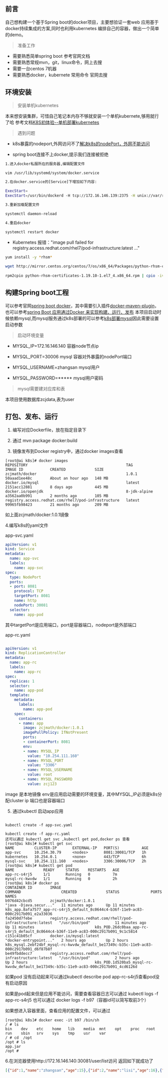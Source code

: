 ## 前言
自己想构建一个基于Spring boot的docker项目，主要想验证一套web 应用基于docker持续集成的方案,同时也利用kubernetes
编排自己的容器，做出一个简单的demo。 

> 准备工作
- 需要熟悉简单spring boot 参考官网文档
- 需要熟悉常规mvn，git，linux命令，网上去搜
- 需要一台centos 7机器
- 需要熟悉docker，kubernete 常用命令 官网去搜 


## 环境安装

> 安装单机kubernetes

本来想安装集群，可惜自己笔记本内存不够就安装一个单机kubernete,够用就行了哈
参考文档[K8S初体验--单机部署kubernetes](https://blog.csdn.net/wyc_cs/article/details/87623920)

> 遇到问题

- k8s暴露的nodeport,外网访问不了[解决k8s的nodePort，外网不能访问](https://blog.csdn.net/kq1983/article/details/90516052)

- spring boot连接不上docker,提示我们连接被拒绝
```bash
1.进入docker私服所在的服务器,编辑配置文件

vim /usr/lib/systemd/system/docker.service

2.在docker.service的[Service]下增加如下内容:

ExecStart=
ExecStart=/usr/bin/dockerd -H tcp://172.16.146.139:2375 -H unix://var/run/docker.sock

3.重新加载配置文件

systemctl daemon-reload

4.重启docker

systemctl restart docker 

```

- Kubernetes 报错："image pull failed for registry.access.redhat.com/rhel7/pod-infrastructure:latest ..."
```bash
yum install -y *rhsm*
 
wget http://mirror.centos.org/centos/7/os/x86_64/Packages/python-rhsm-certificates-1.19.10-1.el7_4.x86_64.rpm
 
rpm2cpio python-rhsm-certificates-1.19.10-1.el7_4.x86_64.rpm | cpio -iv --to-stdout ./etc/rhsm/ca/redhat-uep.pem | tee /etc/rhsm/ca/redhat-uep.pem

```


## 构建Spring boot工程
可以参考官网[spring boot docker](https://spring.io/guides/topicals/spring-boot-docker/)，其中需要引入插件[docker-maven-plugin](https://github.com/spotify/docker-maven-plugin)，也可以参考[spring Boot 应用通过Docker 来实现构建、运行、发布](https://blog.csdn.net/u010046908/article/details/56008445)
本项目启动时候依赖mysql,而mysql服务通过k8s部署的可以参考[k8s部署mysql](https://www.cnblogs.com/zoulixiang/p/9910337.html)因此需要设置启动参数

> 启动环境变量

- MYSQL_IP=172.16.146.140
容器node节点ip

- MYSQL_PORT=30006
mysql 容器对外暴露的nodePort端口 

- MYSQL_USERNAME=zhangsan
mysql用户

- MYSQL_PASSWORD=*****
mysql用户密码

> mysql需要建对应库和表

本项目使用数据库zcjdata,表为user


##  打包、发布、运行
1. 编写对应Dockerfile，放在指定目录下

2. 通过 mvn package docker:build 

3. 镜像发布到Docker registry中，通过docker images查看
```text
[root@ai k8s]# docker images
REPOSITORY                                            TAG                 IMAGE ID            CREATED             SIZE
zcjmath/docker                                        1.0.1               50aaad1ee48c        About an hour ago   148 MB
docker.io/mysql                                       latest              2151acc12881        8 days ago          445 MB
docker.io/openjdk                                     8-jdk-alpine        a3562aa0b991        2 months ago        105 MB
registry.access.redhat.com/rhel7/pod-infrastructure   latest              99965fb98423        21 months ago       209 MB
```

如上面zcjmath/docker:1.0.1镜像

4.编写k8s的yaml文件

app-svc.yaml
```yaml
apiVersion: v1
kind: Service
metadata:
  name: app-svc
  labels:
    name: app-svc
spec:
  type: NodePort
  ports:
  - port: 8081
    protocol: TCP
    targetPort: 8081
    name: http
    nodePort: 30081
  selector:
    name: app-pod

```
其中targetPort是应用端口，port是容器端口，nodeport是外部端口

app-rc.yaml
```yaml

apiVersion: v1
kind: ReplicationController
metadata:
  name: app-rc
  labels:
    name: app-rc
spec:
  replicas: 1
  selector:
    name: app-pod
  template:
    metadata:
      labels:
        name: app-pod
    spec:
      containers:
      - name: app
        image: zcjmath/docker:1.0.1
        imagePullPolicy: IfNotPresent
        ports:
        - containerPort: 8081
        env:
        - name: MYSQL_IP
          value: "10.254.111.160"
        - name: MYSQL_PORT
          value: "3306"
        - name: MYSQL_USERNAME
          value: root
        - name: MYSQL_PASSWORD
          value: zcj123


```
image 是本地镜像
env是应用启动需要的环境变量，其中MYSQL_IP必须是k8s分配cluster ip 端口也是容器端口

5. 通过kubectl 启动app应用
```text

kubectl create -f app-svc.yaml 

kubectl create -f app-rc.yaml 
还可以通过 kubectl get svc ,kubectl get pod,docker ps 查看
[root@ai k8s]# kubectl get svc
NAME         CLUSTER-IP       EXTERNAL-IP   PORT(S)          AGE
app-svc      10.254.30.79     <nodes>       8081:30081/TCP   1h
kubernetes   10.254.0.1       <none>        443/TCP          6h
mysql-svc    10.254.111.160   <nodes>       3306:30006/TCP   2h
[root@ai k8s]# kubectl get pod
NAME             READY     STATUS    RESTARTS   AGE
app-rc-s4rj5     1/1       Running   0          7m
mysql-rc-kwvdw   1/1       Running   0          2h
[root@ai k8s]# docker ps
CONTAINER ID        IMAGE                                                        COMMAND                  CREATED             STATUS              PORTS               NAMES
b976d42cbcd5        zcjmath/docker:1.0.1                                         "java -Djava.secur..."   11 minutes ago      Up 11 minutes                           k8s_app.8afa7577_app-rc-s4rj5_default_8c0644c4-b36f-11e9-ac83-000c2917b091_e2a33036
fa2450d7febe        registry.access.redhat.com/rhel7/pod-infrastructure:latest   "/usr/bin/pod"           11 minutes ago      Up 11 minutes                           k8s_POD.26dc0baa_app-rc-s4rj5_default_8c0644c4-b36f-11e9-ac83-000c2917b091_9c1c5814
c151c41b05cf        docker.io/mysql:latest                                       "docker-entrypoint..."   2 hours ago         Up 2 hours                              k8s_mysql.2ebf24bf_mysql-rc-kwvdw_default_be17349c-b35c-11e9-ac83-000c2917b091_d6f87b8f
be49fbddecc7        registry.access.redhat.com/rhel7/pod-infrastructure:latest   "/usr/bin/pod"           2 hours ago         Up 2 hours                              k8s_POD.1d520ba5_mysql-rc-kwvdw_default_be17349c-b35c-11e9-ac83-000c2917b091_4cd6126d

```


如果pod 没有启动起来可以通过kubectl describe pod app-rc-s4rj5查看pod没有启动原因

如果是pod起来但是应用不能访问，需要查看容器日志可以通过  kubectl logs -f app-rc-s4rj5
也可以通过 docker logs -f b97（容器id可以简写取前3个）

如果想进入容器里面，查看应用的配置文件，可以通过
```text
[root@ai k8s]# docker exec -it b97 /bin/sh
/ # ls
bin    dev    etc    home   lib    media  mnt    opt    proc   root   run    sbin   srv    sys    tmp    usr    var
/ # cd  /opt
/opt # ls
app.jar
/opt # 
```


6.在浏览器使用http://172.16.146.140:30081/user/list访问
返回如下就成功了 
```json
[{"id":1,"name":"zhangsan","age":15},{"id":2,"name":"lisi","age":16},{"id":3,"name":"wangwu","age":16},{"id":4,"name":"lihua","age":16}]
```
